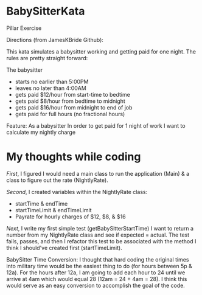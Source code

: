 # BabySitterKata
Pillar Exercise

Directions (from JamesKBride Github):

This kata simulates a babysitter working and getting paid for one night.  The rules are pretty straight forward:

The babysitter 
- starts no earlier than 5:00PM
- leaves no later than 4:00AM
- gets paid $12/hour from start-time to bedtime
- gets paid $8/hour from bedtime to midnight
- gets paid $16/hour from midnight to end of job
- gets paid for full hours (no fractional hours)

Feature:
As a babysitter
In order to get paid for 1 night of work
I want to calculate my nightly charge

# My thoughts while coding
*First*, I figured I would need a main class to run the application (Main) & a class to figure out the rate (NightlyRate).

*Second*, I created variables within the NightlyRate class:
 * startTime & endTime
 * startTimeLimit & endTimeLimit
 * Payrate for hourly charges of $12, $8, & $16
 
*Next*, I write my first simple test (getBabySitterStartTime)
I want to return a number from my NightlyRate class and see if expected = actual.
The test fails, passes, and then I refactor this test to be associated with the method I think I should've created first (startTimeLimit).
 
BabySitter Time Conversion:
I thought that hard coding the original times into military time would be the easiest thing to do (for hours between 5p & 12a).
For the hours after 12a, I am going to add each hour to 24 until we arrive at 4am which would equal 28 (12am = 24 + 4am = 28).
I think this would serve as an easy conversion to accomplish the goal of the code.
